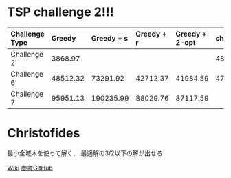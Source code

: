 # TSP challenge 2!!!

|Challenge Type|  Greedy |Greedy + s|Greedy + r|Greedy + 2-opt|christofides|christ + 2-opt|
|:-------------|:--------|:---------|:---------|:-------------|:-----------|:-------------|
|  Challenge 2 | 3868.97 |          |          |              |     4863.74|       4670.26|
|  Challenge 6 | 48512.32|  73291.92|  42712.37|      41984.59|    47463.33|      45018.53|
|  Challenge 7 | 95951.13| 190235.99|  88029.76|      87117.59|            |              |


# Christofides
最小全域木を使って解く．
最適解の3/2以下の解が出せる．

[Wiki](https://ja.wikipedia.org/wiki/%E3%82%AF%E3%83%AA%E3%82%B9%E3%83%88%E3%83%95%E3%82%A3%E3%83%BC%E3%83%89%E3%81%AE%E3%82%A2%E3%83%AB%E3%82%B4%E3%83%AA%E3%82%BA%E3%83%A0)
[参考GitHub](https://github.com/Retsediv/ChristofidesAlgorithm/blob/master/christofides.py)


